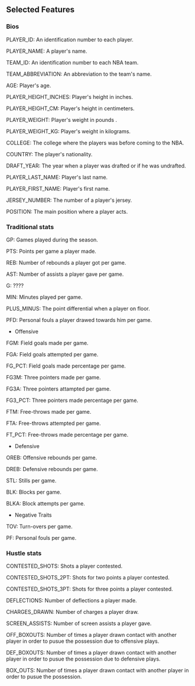 
## Selected Features

### Bios

PLAYER_ID: An identification number to each player.

PLAYER_NAME: A player's name.

TEAM_ID: An identification number to each NBA team.

TEAM_ABBREVIATION: An abbreviation to the team's name.

AGE: Player's age.

PLAYER_HEIGHT_INCHES: Player's height in inches.

PLAYER_HEIGHT_CM: Player's height in centimeters.

PLAYER_WEIGHT: Player's weight in pounds .

PLAYER_WEIGHT_KG: Player's weight in kilograms.

COLLEGE: The college where the players was before coming to the NBA.

COUNTRY: The player's nationality.

DRAFT_YEAR: The year when a player was drafted or if he was undrafted.

PLAYER_LAST_NAME: Player's last name.

PLAYER_FIRST_NAME: Player's first name.

JERSEY_NUMBER: The number of a player's jersey.

POSITION: The main position where a player acts.


### Traditional stats

GP: Games played during the season.

PTS: Points per game a player made.

REB: Number of rebounds a player got per game.

AST: Number of assists a player gave per game.

G: ????

MIN: Minutes played per game.

PLUS_MINUS: The point differential when a player on floor.

PFD: Personal fouls a player drawed towards him per game.



- Offensive

FGM: Field goals made per game.

FGA: Field goals attempted per game.

FG_PCT: Field goals made percentage per game.

FG3M: Three pointers made per game.

FG3A: Three pointers attampted per game.

FG3_PCT: Three pointers made percentage per game.

FTM: Free-throws made per game.

FTA: Free-throws attempted per game.

FT_PCT: Free-throws made percentage per game.



- Defensive

OREB: Offensive rebounds per game.

DREB: Defensive rebounds per game.

STL: Stills per game.

BLK: Blocks per game.

BLKA: Block attempts per game.



- Negative Traits

TOV: Turn-overs per game.

PF: Personal fouls per game.



### Hustle stats

CONTESTED_SHOTS: Shots a player contested.

CONTESTED_SHOTS_2PT: Shots for two points a player contested.

CONTESTED_SHOTS_3PT: Shots for three points a player contested.

DEFLECTIONS: Number of deflections a player made.

CHARGES_DRAWN: Number of charges a player draw.

SCREEN_ASSISTS: Number of screen assists a player gave.

OFF_BOXOUTS: Number of times a player drawn contact with another player in order to pusue the possession due to offensive plays.

DEF_BOXOUTS: Number of times a player drawn contact with another player in order to pusue the possession due to defensive plays.

BOX_OUTS: Number of times a player drawn contact with another player in order to pusue the possession.